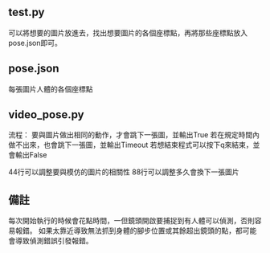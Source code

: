 ## test.py
可以將想要的圖片放進去，找出想要圖片的各個座標點，再將那些座標點放入pose.json即可。

## pose.json
每張圖片人體的各個座標點

## video_pose.py
流程：
要與圖片做出相同的動作，才會跳下一張圖，並輸出True
若在規定時間內做不出來，也會跳下一張圖，並輸出Timeout
若想結束程式可以按下q來結束，並會輸出False

44行可以調整要與模仿的圖片的相關性
88行可以調整多久會換下一張圖片

## 備註
每次開始執行的時候會花點時間，一但鏡頭開啟要捕捉到有人體可以偵測，否則容易報錯。
如果太靠近導致無法抓到身體的腳步位置或其餘超出鏡頭的點，都可能會導致偵測錯誤引發報錯。
